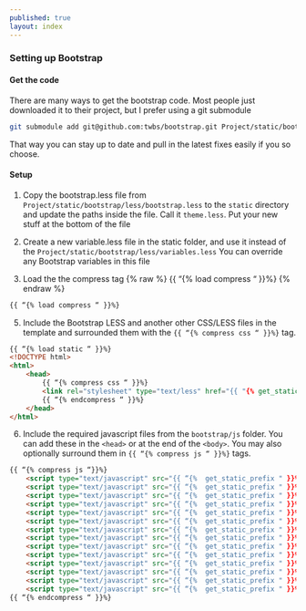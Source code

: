 ```yaml
---
published: true
layout: index
---
```


### Setting up Bootstrap

#### Get the code
There are many ways to get the bootstrap code. Most people just downloaded it to their project, but I prefer using a git submodule

```bash
git submodule add git@github.com:twbs/bootstrap.git Project/static/bootstrap
```
That way you can stay up to date and pull in the latest fixes easily if you so choose.
#### Setup
1. Copy the bootstrap.less file from `Project/static/bootstrap/less/bootstrap.less` to the `static` directory and update the paths inside the file. Call it `theme.less`. Put your new stuff at the bottom of the file

2. Create a new variable.less file in the static folder, and use it instead of the `Project/static/bootstrap/less/variables.less`
You can override any Bootstrap variables in this file

4. Load the the compress tag
{% raw  %}
{{ “{% load compress “ }}%}
{% endraw %}
```html
{{ “{% load compress “ }}%}
```

5. Include the Bootstrap LESS and another other CSS/LESS files in the template and surrounded them with the `{{ “{% compress css “ }}%}` tag.

```html
{{ “{% load static “ }}%}
<!DOCTYPE html>
<html>
	<head>
    	{{ “{% compress css “ }}%}
		<link rel="stylesheet" type="text/less" href="{{ "{% get_static_prefix " }}%}theme.less" media="screen">
        {{ “{% endcompress “ }}%}
    </head>
</html>
```
6. Include the required javascript files from the `bootstrap/js` folder. You can add these in the `<head>` or at the end of the `<body>`. You may also optionally surround them in `{{ “{% compress js “ }}%}` tags.

```html
{{ “{% compress js “}}%}
	<script type="text/javascript" src="{{ “{%  get_static_prefix " }}%}js/jquery-1.10.1.js"></script>
	<script type="text/javascript" src="{{ “{%  get_static_prefix " }}%}bootstrap/js/bootstrap-affix.js"></script>
	<script type="text/javascript" src="{{ “{%  get_static_prefix " }}%}bootstrap/js/bootstrap-alert.js"></script>
	<script type="text/javascript" src="{{ “{%  get_static_prefix " }}%}bootstrap/js/bootstrap-button.js"></script>
	<script type="text/javascript" src="{{ “{%  get_static_prefix " }}%}bootstrap/js/bootstrap-carousel.js"></script>
	<script type="text/javascript" src="{{ “{%  get_static_prefix " }}%}bootstrap/js/bootstrap-collapse.js"></script>
	<script type="text/javascript" src="{{ “{%  get_static_prefix " }}%}bootstrap/js/bootstrap-dropdown.js"></script>
	<script type="text/javascript" src="{{ “{%  get_static_prefix " }}%}bootstrap/js/bootstrap-modal.js"></script>
	<script type="text/javascript" src="{{ “{%  get_static_prefix " }}%}bootstrap/js/bootstrap-tooltip.js"></script>
	<script type="text/javascript" src="{{ “{%  get_static_prefix " }}%}bootstrap/js/bootstrap-popover.js"></script>
	<script type="text/javascript" src="{{ “{%  get_static_prefix " }}%}bootstrap/js/bootstrap-scrollspy.js"></script>
	<script type="text/javascript" src="{{ “{%  get_static_prefix " }}%}bootstrap/js/bootstrap-tab.js"></script>
	<script type="text/javascript" src="{{ “{%  get_static_prefix " }}%}bootstrap/js/bootstrap-transition.js"></script>
    <script type="text/javascript" src="{{ “{%  get_static_prefix " }}%}bootstrap/js/bootstrap-typeahead.js"></script>
{{ “{% endcompress “ }}%}
```